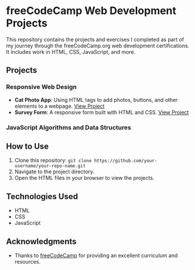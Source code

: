 # freeCodeCamp Web Development Projects

This repository contains the projects and exercises I completed as part of my journey through the freeCodeCamp.org web development certifications. It includes work in HTML, CSS, JavaScript, and more.

## Projects

### Responsive Web Design
- **Cat Photo App**: Using HTML tags to add photos, buttons, and other elements to a webpage. [View Project](link-to-project)
- **Survey Form**: A responsive form built with HTML and CSS. [View Project](link-to-project)

### JavaScript Algorithms and Data Structures

## How to Use
1. Clone this repository: `git clone https://github.com/your-username/your-repo-name.git`
2. Navigate to the project directory.
3. Open the HTML files in your browser to view the projects.

## Technologies Used
- HTML
- CSS
- JavaScript

## Acknowledgments
- Thanks to [freeCodeCamp](https://www.freecodecamp.org/) for providing an excellent curriculum and resources.
